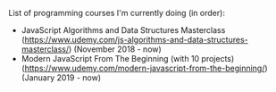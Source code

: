 List of programming courses I'm currently doing (in order):  

* JavaScript Algorithms and Data Structures Masterclass (https://www.udemy.com/js-algorithms-and-data-structures-masterclass/) (November 2018 - now)  
* Modern JavaScript From The Beginning (with 10 projects) (https://www.udemy.com/modern-javascript-from-the-beginning/) (January 2019 - now)
